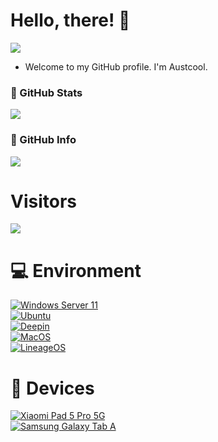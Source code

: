 # Hello, there! 👋
![](https://github.com/MattTheTekie/xiaoxindada/raw/main/images/Screen_Shot_2020-08-06_at_4.50.04_PM.png)
- Welcome to my GitHub profile. I'm Austcool.
### 📃 GitHub Stats
![](https://github-readme-stats.vercel.app/api?username=Austcool-Walker&show_icons=true&include_all_commits=true&theme=radical)
### 🧾 GitHub Info
![](https://github-readme-stats.vercel.app/api/top-langs/?username=Austcool-Walker&layout=compact&langs_count=10&theme=radical)

# Visitors
![](https://count.getloli.com/get/@Austcool-Walker?theme=gelbooru)

# 💻 Environment
[![Windows Server 11](https://img.shields.io/badge/Windows%20Server%2011-00BBFF?style=flat-square&logo=Windows&logoColor=ffffff)](https://archive.org/download/windows-insider-preview-server-v-next-en-us-22518-modded/Windows_InsiderPreview_Server_vNext_en-us_22518-modded.iso)<br>
[![Ubuntu](https://img.shields.io/badge/Ubuntu%2020%2e04-dd4814?style=flat-square&logo=ubuntu&logoColor=ffffff)](https://ubuntu.com)<br>
[![Deepin](https://img.shields.io/badge/Deepin%2020%2e06-2fb0da?style=flat-square&logo=deepin&logoColor=ffffff)](https://www.deepin.org)<br>
[![MacOS](https://img.shields.io/badge/MacOS-2fb0da?style=flat-square&message=macOS&color=grey&logo=apple&logoColor=FFFFFF&label=)](https://apple.com)<br>
[![LineageOS](https://img.shields.io/badge/LineageOS-2fb0da?style=flat-square&message=LineageOS&color=167C80&logo=LineageOS&logoColor=FFFFFF&label=)](https://lineageos.org)<br>

# 📱 Devices
[![Xiaomi Pad 5 Pro 5G](https://img.shields.io/badge/Xiaomi%20Pad%205%20Pro%205G-ED9121?style=flat-square&logo=xiaomi&logoColor=ffffff)](https://m.gsmarena.com/xiaomi_pad_5_pro-11043.php)<br>
[![Samsung Galaxy Tab A](https://img.shields.io/badge/Samsung%20Galaxy%20Tab%20A-fd4900?style=flat-square&logo=Samsung&logoColor=ffffff&color=blue)](https://icecat.biz/en/p/samsung/sm-t380nzkaitv/galaxy+tab+a-tablets-8801643627089-sm-t380-65176481.html)<br>
